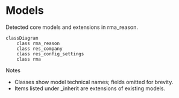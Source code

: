 # Models

Detected core models and extensions in rma_reason.

```mermaid
classDiagram
    class rma_reason
    class res_company
    class res_config_settings
    class rma
```

Notes
- Classes show model technical names; fields omitted for brevity.
- Items listed under _inherit are extensions of existing models.
